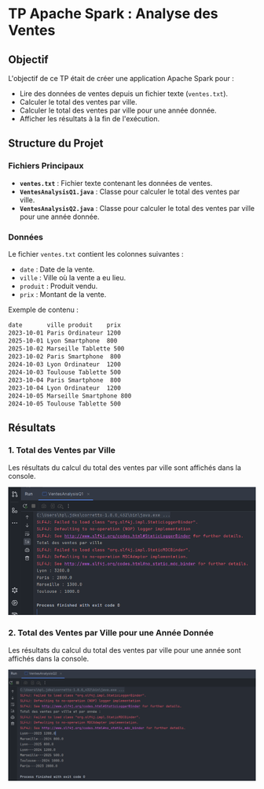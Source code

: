 # TP Apache Spark : Analyse des Ventes

## Objectif

L'objectif de ce TP était de créer une application Apache Spark pour :

- Lire des données de ventes depuis un fichier texte (`ventes.txt`).
- Calculer le total des ventes par ville.
- Calculer le total des ventes par ville pour une année donnée.
- Afficher les résultats à la fin de l'exécution.

## Structure du Projet

### Fichiers Principaux

- **`ventes.txt`** : Fichier texte contenant les données de ventes.
- **`VentesAnalysisQ1.java`** : Classe pour calculer le total des ventes par ville.
- **`VentesAnalysisQ2.java`** : Classe pour calculer le total des ventes par ville pour une année donnée.

### Données

Le fichier `ventes.txt` contient les colonnes suivantes :

- `date` : Date de la vente.
- `ville` : Ville où la vente a eu lieu.
- `produit` : Produit vendu.
- `prix` : Montant de la vente.

Exemple de contenu :
```csv
date       ville produit    prix
2023-10-01 Paris Ordinateur 1200
2025-10-01 Lyon Smartphone  800
2025-10-02 Marseille Tablette 500
2023-10-02 Paris Smartphone  800
2024-10-03 Lyon Ordinateur  1200
2024-10-03 Toulouse Tablette 500
2023-10-04 Paris Smartphone  800
2023-10-04 Lyon Ordinateur  1200
2024-10-05 Marseille Smartphone 800
2024-10-05 Toulouse Tablette 500
```


## Résultats

### 1. Total des Ventes par Ville

Les résultats du calcul du total des ventes par ville sont affichés dans la console.

![Résultats du calcul des ventes par ville](images/RDD1.png)

### 2. Total des Ventes par Ville pour une Année Donnée

Les résultats du calcul du total des ventes par ville pour une année  sont affichés dans la console.

![Résultats du calcul des ventes par ville pour l'année 2023](images/RDD2.png)
